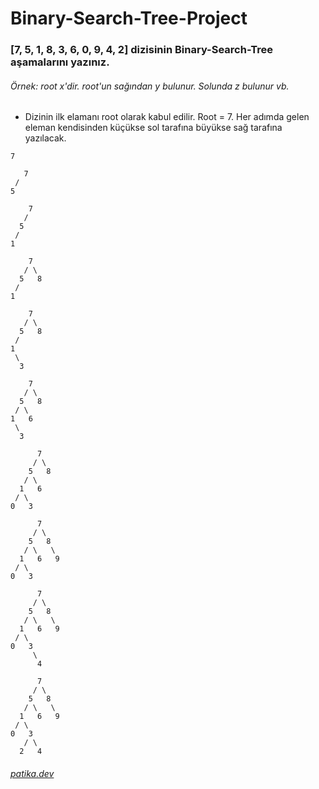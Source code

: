 # Binary-Search-Tree-Project

### [7, 5, 1, 8, 3, 6, 0, 9, 4, 2] dizisinin Binary-Search-Tree aşamalarını yazınız.

###### Örnek: root x'dir. root'un sağından y bulunur. Solunda z bulunur vb.

- Dizinin ilk elamanı root olarak kabul edilir. Root = 7. Her adımda gelen eleman kendisinden küçükse sol tarafına büyükse sağ tarafına yazılacak.

```
7
```

```
   7
 /
5
```
```    
    7
   /
  5
 /
1      
```     
```     
    7
   / \
  5   8
 /
1      
```     
```     
    7
   / \
  5   8
 / 
1  
 \
  3 
``` 
```
    7
   / \
  5   8
 / \
1   6
 \
  3
```
```
      7
     / \
    5   8
   / \
  1   6
 / \
0   3

```
```
      7
     / \
    5   8
   / \   \
  1   6   9
 / \
0   3
```

```
      7
     / \
    5   8
   / \   \
  1   6   9
 / \
0   3
     \
      4
```

```
      7
     / \
    5   8
   / \   \
  1   6   9
 / \
0   3
   / \
  2   4
```

###### [patika.dev](https://patika.dev/)
